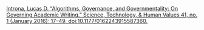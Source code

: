 ---
---

[Introna, Lucas D. “Algorithms, Governance, and Governmentality: On Governing Academic Writing.” Science, Technology, & Human Values 41, no. 1 (January 2016): 17–49. doi:10.1177/0162243915587360.
](https://journals.sagepub.com/doi/10.1177/0162243915587360)

